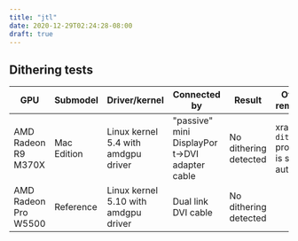 ```yaml
---
title: "jtl"
date: 2020-12-29T02:24:28-08:00
draft: true
---
```


## Dithering tests

| GPU | Submodel | Driver/kernel | Connected by  | Result | Other remarks |
|----------|----------|----------|---------------|--------|---------------|
| AMD Radeon R9 M370X   | Mac Edition | Linux kernel 5.4 with amdgpu driver | "passive" mini DisplayPort->DVI adapter cable | No dithering detected | xrandr `dither` property is set to auto
| AMD Radeon Pro W5500  | Reference     | Linux kernel 5.10 with amdgpu driver | Dual link DVI cable | No dithering detected |
